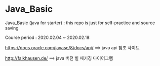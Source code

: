 # Java_Basic
Java_Basic (java for starter) : this repo is just for self-practice and source saving

Course period : 2020.02.04 ~ 2020.02.18

https://docs.oracle.com/javase/8/docs/api/ ==> java api 참조 사이트

http://falkhausen.de/ ==> java 버전 별 패키징 다이어그램
